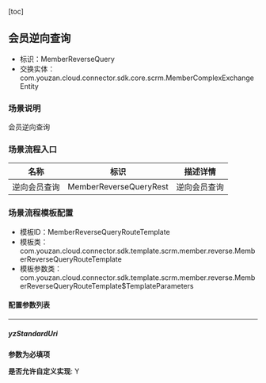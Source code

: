 [toc]

## 会员逆向查询
- 标识：MemberReverseQuery
- 交换实体：com.youzan.cloud.connector.sdk.core.scrm.MemberComplexExchangeEntity
### 场景说明
会员逆向查询
### 场景流程入口

名称 | 标识 | 描述详情
---|---|---
逆向会员查询 | MemberReverseQueryRest | 逆向会员查询

### 场景流程模板配置
- 模板ID：MemberReverseQueryRouteTemplate
- 模板类：com.youzan.cloud.connector.sdk.template.scrm.member.reverse.MemberReverseQueryRouteTemplate
- 模板参数类：com.youzan.cloud.connector.sdk.template.scrm.member.reverse.MemberReverseQueryRouteTemplate$TemplateParameters

#### 配置参数列表

---
##### yzStandardUri
> 

**参数为必填项**


**是否允许自定义实现**: Y

